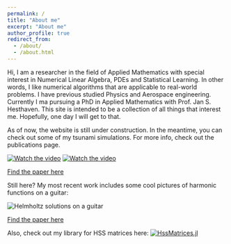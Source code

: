 ```yaml
---
permalink: /
title: "About me"
excerpt: "About me"
author_profile: true
redirect_from: 
  - /about/
  - /about.html
---
```


Hi, I am a researcher in the field of Applied Mathematics with special interest in Numerical Linear Algebra, PDEs and Statistical Learning. In other words, I like numerical algorithms that are applicable to real-world problems. I have previous studied Physics and Aerospace engineering. Currently I ma pursuing a PhD in Applied Mathematics with Prof. Jan S. Hesthaven. This site is intended to be a collection of all things that interest me. Hopefully, one day I will get to that.

As of now, the website is still under construction. In the meantime, you can check out some of my tsunami simulations. For more info, check out the publications page.

[![Watch the video](https://bonevbs.github.io/files/amr_showcase_prev.png)](https://bonevbs.github.io/files/amr_showcase.mp4) 
[![Watch the video](https://bonevbs.github.io/files/tohoku_prev.png)](https://bonevbs.github.io/files/tohoku.mp4)

[Find the paper here](https://infoscience.epfl.ch/record/232449?ln=en)

Still here? My most recent work includes some cool pictures of harmonic functions on a guitar:

![Helmholtz solutions on a guitar](https://bonevbs.github.io/files/guitars_hprecon.png)

[Find the paper here](https://infoscience.epfl.ch/record/279971?ln=en)

Also, check out my library for HSS matrices here:
[![HssMatrices.jl](https://raw.githubusercontent.com/bonevbs/HssMatrices.jl/main/img/plotranks.svg)](https://github.com/bonevbs/HssMatrices.jl)
